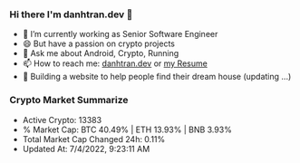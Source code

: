 ### Hi there I'm danhtran.dev 👋

- 🔭 I’m currently working as Senior Software Engineer
- 😄 But have a passion on crypto projects
- 💬 Ask me about Android, Crypto, Running 
- 📫 How to reach me: <a href="https://danhtran.dev" target="_blank">danhtran.dev</a> or <a href="Developer-Resume.pdf" target="_blank">my Resume</a>
- 🌱 Building a website to help people find their dream house (updating ...)

### Crypto Market Summarize
- Active Crypto: 13383
- % Market Cap: BTC 40.49% | ETH 13.93% | BNB 3.93%
- Total Market Cap Changed 24h: 0.11%
- Updated At: 7/4/2022, 9:23:11 AM
